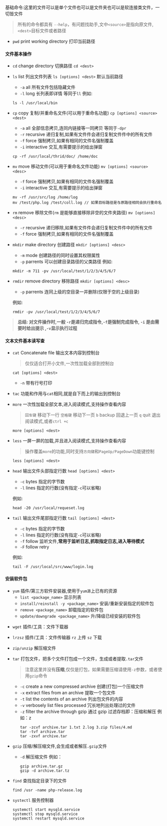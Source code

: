 基础命令:这里的文件可以是单个文件也可以是文件夹也可以是软连接类文件，一切皆文件

> 所有的命令都具有 `--help`，有问题找助手,文中`<source>`是指向原文件,`<dest>`目标文件或者路径

- `pwd` print working directory 打印当前路径

#### 文件基本操作

- `cd` change directory 切换路径
  `cd <dest>`

- `ls` list 列出文件列表
  `ls [options] <dest>` 默认当前路径

  - `-a` all 所有文件包括隐藏文件
  - `-l` long 长列表即详情 等同于`ll`
    例如:

  ```mysql
  ls -l /usr/local/bin
  ```

- `cp` copy 复制/并重命名文件(可以用于重命名功能)
  `cp [options] <source> <dest>`

  - `-a` all 全部信息拷贝,连同内链接等一同拷贝 等同于`-dpr`
  - `-r` recursive 递归复制,如果有文件件会递归复制文件件中的所有文件
  - `-f` force 强制拷贝,如果有相同的文件名强制覆盖
  - `-i` interactive 交互,有需要提示的给出弹窗

  ```
  cp -rf /usr/local/thrid/doc/ /home/doc
  ```

- `mv` move 移动文件(可以用于重命名文件功能)
  `mv [options] <source> <desc>`

  - `-f` force 强制拷贝,如果有相同的文件名强制覆盖
  - `-i` interactive 交互,有需要提示的给出弹窗

  ```
  mv -rf /usr/src/log /home/log
  mv /test/php.log /test/coll.log // 如果目标路径是与原路径相同会执行重命名
  ```

- `rm` remove 移除文件(`rm` 是能够直接移除非空的文件夹路径)
  `mv [options] <desc>`

  - `-r` recursive 递归移除,如果有文件件会递归复制文件件中的所有文件
  - `-f` force 强制拷贝,如果有相同的文件名强制覆盖

- `mkdir` make directory 创建路径
  `mkdir [options] <desc>`

  - `-m` mode 创建路径的同时设置其权限属性
  - `-p` parrents 可以创建目录路径的父类路径
    例如:

  ```
  mkdir -m 711 -pv /usr/local/test/1/2/3/4/5/6/7
  ```

- `rmdir` remove directory 移除路径
  `mkdir [options] <desc>`

  - `-p` parrents 连同上级的空目录一并删除(仅限于空的上级目录)

  例如:

  ```
  rmdir -pv /usr/local/test/1/2/3/4/5/6/7
  ```

> **总结: 对文件操作时,一般 `-r`是递归完成指令,`-f`是强制完成指令, `-i` 是由需要时给出提示 ,`-v`显示执行过程**

#### 文本文件基本读写查

- `cat` Concatenate file 输出文本内容到控制台

  > 仅仅适合打开小文件,一次性加载全部到控制台

  `cat [options] <dest>`

  - `-n` 带有行号打印

- `tac` 功能和作用与`cat`相同,就是自下而上的输出到控制台

- `more` 一次性加载全部文本,进入阅读模式,支持操作查看内容

  > `回车键` 移动下一行
  > `空格键` 移动下一页
  > `b` backup 回退上一页
  > `q` quit 退出阅读模式,或者`ctrl +c`

  `more [options] <dest>`

- `less` 一屏一屏的加载,并且进入阅读模式,支持操作查看内容

  > 操作覆盖`more`的功能,同时支持`方向键`和`PageUp/PageDown`功能键控制

  `less [options] <dest>`

- `head` 输出文件头部指定行数
  `head [options] <dest>`

  - `-c` bytes 指定的字节数
  - `-l` lines 指定的行数(没有指定`-c`可以省略)

  例如:

  ```
  head -20 /usr/local/requeset.log
  ```

- `tail` 输出文件尾部指定行数
  `tail [options] <dest>`

  - `-c` bytes 指定的字节数
  - `-l` lines 指定的行数(没有指定`-c`可以省略)
  - `-f` follow 监听文件,**常用于监听日志,抓取指定日志,进入等待模式**
  - `-F` follow retry

  例如:

  ```
  tail -F /usr/local/src/www/login.log
  ```

#### 安装软件包

- `yum` 插件/第三方软件安装器,使用于`yum源`上已有的资源
  - `list <package_name>` 显示列表
  - `install/reinstall -y <package_name>` 安装/重新安装指定的软件包
  - `remove <package_name>` 卸载指定的软件包
  - `update/downgrade <package_name>` 升/降级已经安装的软件包

* `wget` 插件/工具：文件下载器

* `lrzsz` 插件/工具：文件传输器
  `rz` 上传
  `sz` 下载

* `zip/unzip` 解压缩文件

* `tar` 打包文件，把多个文件打包成一个文件，生成或者提取`.tar`文件

  > 注意这里并没有**压缩**,仅仅是打包，如果需要压缩请使用`-z`参数，或者使用`gzip`命令

  - `-c` create a new compressed archive 创建(打包)一个压缩文件
  - `-x` extract files from an archive 提取一个包文件
  - `-t` list the contents of an archive 列出包文件的内容
  - `-v` verbosely list files processed 冗长地列出处理过的文件
  - `-z` filter the archive through gzip 通过 gzip 过滤存档即：压缩和解压
    例如：z
    ```
    tar -zcvf archive.tar 1.txt 2.log 3.zip files/4.md
    tar -tvf archive.tar
    tar -zxvf archive.tar
    ```

* `gzip` 压缩/解压缩文件,会生成或者解压`.gzip`文件
  - `-d` 解压缩文件
    例如：
    ```
    gzip archive.tar.gz
    gzip -d archive.tar.tz
    ```

- `find` 查找指定目录下的文件

  ```
  find /usr -name php-release.log
  ```

- `systectl` 服务控制器

  ```
  systemctl start mysqld.service
  systemctl stop mysqld.service
  systemctl restart mysqld.service
  ```
